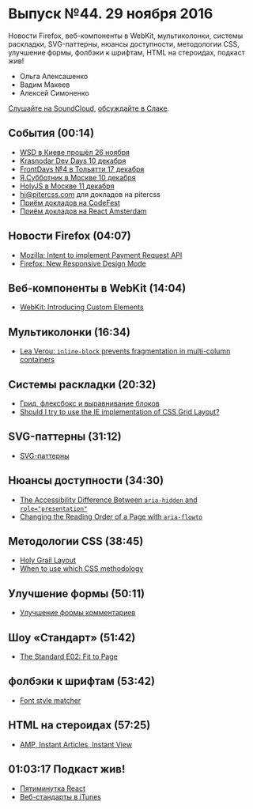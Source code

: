 # Выпуск №44. 29 ноября 2016

Новости Firefox, веб-компоненты в WebKit, мультиколонки, системы раскладки, SVG-паттерны, нюансы доступности, методологии CSS, улучшение формы, фолбэки к шрифтам, HTML на стероидах, подкаст жив!

- Ольга Алексашенко
- Вадим Макеев
- Алексей Симоненко

[Слушайте на SoundCloud](https://soundcloud.com/web-standards/episode-44), [обсуждайте в Слаке](https://web-standards.slack.com/messages/podcast/).

## События (00:14)

- [WSD в Киеве прошёл 26 ноября](https://wsd.events/2016/11/26/#schedule)
- [Krasnodar Dev Days 10 декабря](http://landing.krddevdays.ru/)
- [FrontDays №4 в Тольятти 17 декабря](http://frontdays.ru/)
- [Я.Субботник в Москве 10 декабря](https://events.yandex.ru/events/yasubbotnik/10-dec-2016/)
- [HolyJS в Москве 11 декабря](http://holyjs.ru/)
- [hi@pitercss.com](mailto:hi@pitercss.com) для докладов на pitercss
- [Приём докладов на CodeFest](http://2017.codefest.ru/speakers/ru/call-for-papers.html)
- [Приём докладов на React Amsterdam](https://docs.google.com/a/web-standards.ru/forms/d/e/1FAIpQLScp2kKZXRhM_n1-gjDHkwe30Vvtf6AbTT54fZ3au4ACIv8FZw/viewform)

## Новости Firefox (04:07)

- [Mozilla: Intent to implement Payment Request API](https://groups.google.com/d/msg/mozilla.dev.platform/n-2o58jcTK8/sFisJf6pCAAJ)
- [Firefox: New Responsive Design Mode](https://hacks.mozilla.org/2016/11/new-responsive-design-mode-rdm-lands-in-firefox-dev-tools/)

## Веб-компоненты в WebKit (14:04)

- [WebKit: Introducing Custom Elements](https://webkit.org/blog/7027/introducing-custom-elements/)

## Мультиколонки (16:34)

- [Lea Verou: `inline-block` prevents fragmentation in multi-column containers](https://mobile.twitter.com/LeaVerou/status/800163417332023296)

## Системы раскладки (20:32)

- [Грид, флексбокс и выравнивание блоков](http://prgssr.ru/development/grid-fleksboks-i-vyravnivanie-blokov-nasha-novaya-sistema-raskladki.html)
- [Should I try to use the IE implementation of CSS Grid Layout?](https://rachelandrew.co.uk/archives/2016/11/26/should-i-try-to-use-the-ie-implementation-of-css-grid-layout/)

## SVG-паттерны (31:12)

- [SVG-паттерны](http://css.yoksel.ru/svg-patterns/)

## Нюансы доступности (34:30)

- [The Accessibility Difference Between `aria-hidden` and `role="presentation"`](http://csskarma.com/blog/difference-rolepresentation-aria-hiddentrue/)
- [Changing the Reading Order of a Page with `aria-flowto`](http://csskarma.com/blog/changing-reading-order-page-aria-flowto/)

## Методологии CSS (38:45)

- [Holy Grail Layout](https://github.com/AleshaOleg/holy-grail-markup)
- [When to use which CSS methodology](http://simurai.com/blog/2016/11/27/css-methodologies)

## Улучшение формы (50:11)

- [Улучшение формы комментариев](https://medium.com/p/7b2ad80f0340)

## Шоу «Стандарт» (51:42)

- [The Standard E02: Fit to Page](https://www.youtube.com/watch?v=299RZ0d1LQY)

## фолбэки к шрифтам (53:42)

- [Font style matcher](https://meowni.ca/font-style-matcher/)

## HTML на стероидах (57:25)

- [AMP, Instant Articles, Instant View](http://telegra.ph/AMP-Instant-Articles-Instant-View-whut-11-23)

## 01:03:17 Подкаст жив!

- [Пятиминутка React](http://5minreact.ru/)
- [Веб-стандарты в iTunes](https://itunes.apple.com/ru/podcast/veb-standarty/id1080500016)
